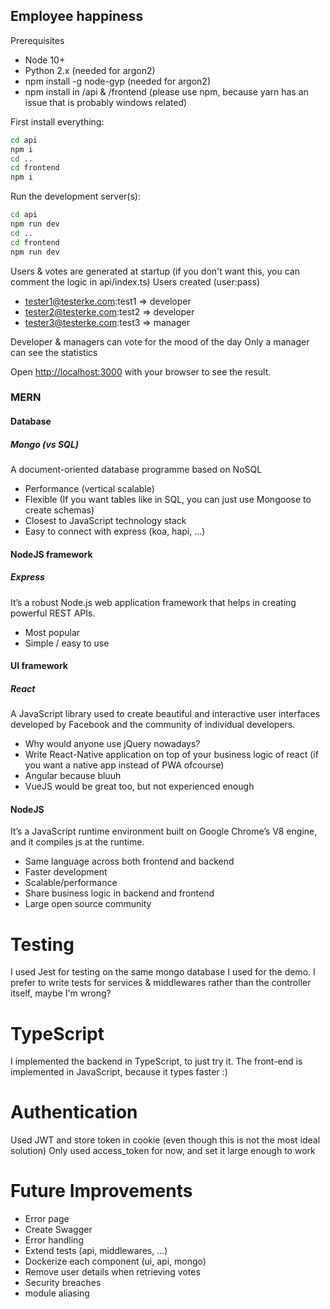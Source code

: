 ## Employee happiness 

Prerequisites
* Node 10+
* Python 2.x (needed for argon2)
* npm install -g node-gyp (needed for argon2)
* npm install in /api & /frontend (please use npm, because yarn has an issue that is probably windows related)

First install everything:
```bash
cd api
npm i
cd ..
cd frontend
npm i
```

Run the development server(s):
```bash
cd api
npm run dev
cd ..
cd frontend
npm run dev
```

Users & votes are generated at startup (if you don't want this, you can comment the logic in api/index.ts)
Users created (user:pass)
* tester1@testerke.com:test1 => developer
* tester2@testerke.com:test2 => developer
* tester3@testerke.com:test3 => manager

Developer & managers can vote for the mood of the day
Only a manager can see the statistics

Open [http://localhost:3000](http://localhost:3000) with your browser to see the result.

### MERN
#### Database
##### Mongo (vs SQL)

A document-oriented database programme based on NoSQL
* Performance (vertical scalable)
* Flexible (If you want tables like in SQL, you can just use Mongoose to create schemas)
* Closest to JavaScript technology stack
* Easy to connect with express (koa, hapi, ...)

#### NodeJS framework
##### Express
It’s a robust Node.js web application framework that helps in creating powerful REST APIs.
* Most popular
* Simple / easy to use

#### UI framework
##### React
A JavaScript library used to create beautiful and interactive user interfaces developed by Facebook and the community of individual developers.
* Why would anyone use jQuery nowadays?
* Write React-Native application on top of your business logic of react (if you want a native app instead of PWA ofcourse)
* Angular because bluuh
* VueJS would be great too, but not experienced enough

#### NodeJS
It’s a JavaScript runtime environment built on Google Chrome’s V8 engine, and it compiles js at the runtime.
* Same language across both frontend and backend
* Faster development 
* Scalable/performance
* Share business logic in backend and frontend
* Large open source community

# Testing
I used Jest for testing on the same mongo database I used for the demo.
I prefer to write tests for services & middlewares rather than the controller itself, maybe I'm wrong?

# TypeScript
I implemented the backend in TypeScript, to just try it.
The front-end is implemented in JavaScript, because it types faster :)


# Authentication 

Used JWT and store token in cookie (even though this is not the most ideal solution)
Only used access_token for now, and set it large enough to work


# Future Improvements 
* Error page
* Create Swagger
* Error handling
* Extend tests (api, middlewares, ...)
* Dockerize each component (ui, api, mongo)
* Remove user details when retrieving votes
* Security breaches
* module aliasing